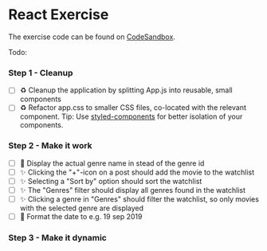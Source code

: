 # React Exercise

The exercise code can be found on [CodeSandbox](https://codesandbox.io/s/react-exercise-start-pnkue).

Todo:

### Step 1 - Cleanup

- [ ] ♻️ Cleanup the application by splitting App.js into reusable, small components
- [ ] ♻️ Refactor app.css to smaller CSS files, co-located with the relevant component. Tip: Use [styled-components](https://www.styled-components.com/) for better isolation of your components.

### Step 2 - Make it work

- [ ] 🚸 Display the actual genre name in stead of the genre id
- [ ] ✨ Clicking the "+"-icon on a post should add the movie to the watchlist
- [ ] ✨ Selecting a "Sort by" option should sort the watchlist
- [ ] ✨ The "Genres" filter should display all genres found in the watchlist
- [ ] ✨ Clicking a genre in "Genres" should filter the watchlist, so only movies with the selected genre are displayed
- [ ] 💅 Format the date to e.g. 19 sep 2019

### Step 3 - Make it dynamic
